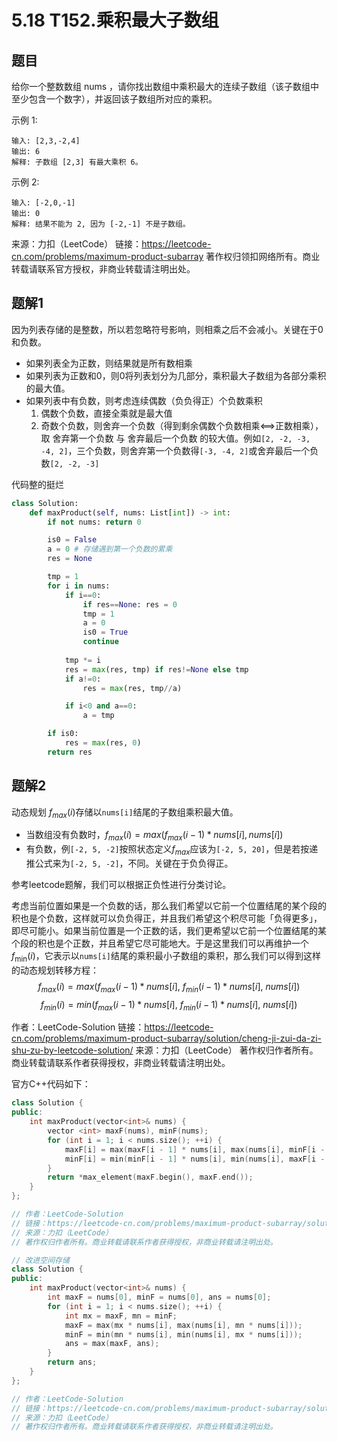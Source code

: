 # 5.18 T152.乘积最大子数组

## 题目
给你一个整数数组 nums ，请你找出数组中乘积最大的连续子数组（该子数组中至少包含一个数字），并返回该子数组所对应的乘积。

示例 1:
```
输入: [2,3,-2,4]
输出: 6
解释: 子数组 [2,3] 有最大乘积 6。
```
示例 2:
```
输入: [-2,0,-1]
输出: 0
解释: 结果不能为 2, 因为 [-2,-1] 不是子数组。
```
来源：力扣（LeetCode）
链接：https://leetcode-cn.com/problems/maximum-product-subarray
著作权归领扣网络所有。商业转载请联系官方授权，非商业转载请注明出处。

## 题解1
因为列表存储的是整数，所以若忽略符号影响，则相乘之后不会减小。关键在于0和负数。

- 如果列表全为正数，则结果就是所有数相乘
- 如果列表为正数和0，则0将列表划分为几部分，乘积最大子数组为各部分乘积的最大值。
- 如果列表中有负数，则考虑连续偶数（负负得正）个负数乘积
  1. 偶数个负数，直接全乘就是最大值
  2. 奇数个负数，则舍弃一个负数（得到剩余偶数个负数相乘<==>正数相乘），取 舍弃第一个负数 与 舍弃最后一个负数 的较大值。例如`[2, -2, -3, -4, 2]`，三个负数，则舍弃第一个负数得`[-3, -4, 2]`或舍弃最后一个负数`[2, -2, -3]`

代码整的挺烂
```python
class Solution:
    def maxProduct(self, nums: List[int]) -> int:
        if not nums: return 0

        is0 = False
        a = 0 # 存储遇到第一个负数的累乘
        res = None

        tmp = 1
        for i in nums:
            if i==0:
                if res==None: res = 0
                tmp = 1
                a = 0
                is0 = True
                continue
            
            tmp *= i
            res = max(res, tmp) if res!=None else tmp
            if a!=0:
                res = max(res, tmp//a)

            if i<0 and a==0:
                a = tmp

        if is0:
            res = max(res, 0)
        return res
```



## 题解2
动态规划
$f_{max}(i)$存储以`nums[i]`结尾的子数组乘积最大值。
- 当数组没有负数时，$f_{max}(i) = max(f_{max}(i-1)*nums[i], nums[i])$
- 有负数，例`[-2, 5, -2]`按照状态定义$f_{max}$应该为`[-2, 5, 20]`，但是若按递推公式来为`[-2, 5, -2]`，不同。关键在于负负得正。

参考leetcode题解，我们可以根据正负性进行分类讨论。

考虑当前位置如果是一个负数的话，那么我们希望以它前一个位置结尾的某个段的积也是个负数，这样就可以负负得正，并且我们希望这个积尽可能「负得更多」，即尽可能小。如果当前位置是一个正数的话，我们更希望以它前一个位置结尾的某个段的积也是个正数，并且希望它尽可能地大。于是这里我们可以再维护一个$f_{\min}(i)$，它表示以`nums[i]`结尾的乘积最小子数组的乘积，那么我们可以得到这样的动态规划转移方程：
$$ f_{max}(i) = max(f_{max}(i-1)*nums[i], \ f_{min}(i-1)*nums[i], \ nums[i]) $$
$$ f_{min}(i) = min(f_{max}(i-1)*nums[i], \ f_{min}(i-1)*nums[i], \ nums[i]) $$

作者：LeetCode-Solution
链接：https://leetcode-cn.com/problems/maximum-product-subarray/solution/cheng-ji-zui-da-zi-shu-zu-by-leetcode-solution/
来源：力扣（LeetCode）
著作权归作者所有。商业转载请联系作者获得授权，非商业转载请注明出处。

官方C++代码如下：
```c++
class Solution {
public:
    int maxProduct(vector<int>& nums) {
        vector <int> maxF(nums), minF(nums);
        for (int i = 1; i < nums.size(); ++i) {
            maxF[i] = max(maxF[i - 1] * nums[i], max(nums[i], minF[i - 1] * nums[i]));
            minF[i] = min(minF[i - 1] * nums[i], min(nums[i], maxF[i - 1] * nums[i]));
        }
        return *max_element(maxF.begin(), maxF.end());
    }
};

// 作者：LeetCode-Solution
// 链接：https://leetcode-cn.com/problems/maximum-product-subarray/solution/cheng-ji-zui-da-zi-shu-zu-by-leetcode-solution/
// 来源：力扣（LeetCode）
// 著作权归作者所有。商业转载请联系作者获得授权，非商业转载请注明出处。

// 改进空间存储
class Solution {
public:
    int maxProduct(vector<int>& nums) {
        int maxF = nums[0], minF = nums[0], ans = nums[0];
        for (int i = 1; i < nums.size(); ++i) {
            int mx = maxF, mn = minF;
            maxF = max(mx * nums[i], max(nums[i], mn * nums[i]));
            minF = min(mn * nums[i], min(nums[i], mx * nums[i]));
            ans = max(maxF, ans);
        }
        return ans;
    }
};

// 作者：LeetCode-Solution
// 链接：https://leetcode-cn.com/problems/maximum-product-subarray/solution/cheng-ji-zui-da-zi-shu-zu-by-leetcode-solution/
// 来源：力扣（LeetCode）
// 著作权归作者所有。商业转载请联系作者获得授权，非商业转载请注明出处。
```

